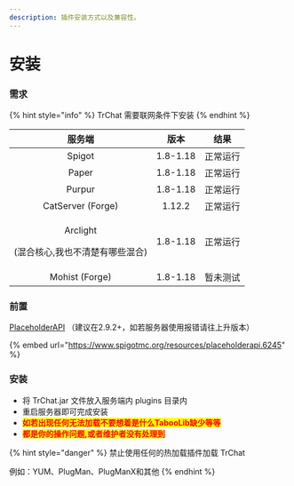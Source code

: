 ```yaml
---
description: 插件安装方式以及兼容性。
---
```


# 安装

### 需求

{% hint style="info" %}
TrChat 需要联网条件下安装
{% endhint %}

|                    服务端                   |    版本    |  结果  |
| :--------------------------------------: | :------: | :--: |
|                  Spigot                  | 1.8-1.18 | 正常运行 |
|                   Paper                  | 1.8-1.18 | 正常运行 |
|                  Purpur                  | 1.8-1.18 | 正常运行 |
|             CatServer (Forge)            |  1.12.2  | 正常运行 |
| <p>Arclight </p><p>(混合核心,我也不清楚有哪些混合)</p> | 1.8-1.18 | 正常运行 |
|              Mohist (Forge)              | 1.8-1.18 | 暂未测试 |

### 前置

[PlaceholderAPI](https://www.spigotmc.org/resources/placeholderapi.6245/) （建议在2.9.2+，如若服务器使用报错请往上升版本）

{% embed url="https://www.spigotmc.org/resources/placeholderapi.6245" %}

### 安装

* 将 TrChat.jar 文件放入服务端内 plugins 目录内
* 重启服务器即可完成安装
* <mark style="color:red;">**如若出现任何无法加载不要想着是什么TabooLib缺少等等**</mark>
* <mark style="color:red;">**都是你的操作问题,或者维护者没有处理到**</mark>

{% hint style="danger" %}
禁止使用任何的热加载插件加载 TrChat

例如：YUM、PlugMan、PlugManX和其他
{% endhint %}
